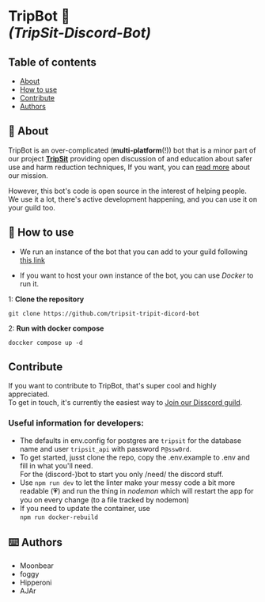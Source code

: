 # TripBot 🤖 <br>*(TripSit-Discord-Bot)*

## Table of contents 
+ [About](#about)
+ [How to use](#how-to-use)
+ [Contribute](#contribute)
+ [Authors](#contributors)


## 🧐 About
TripBot is an over-complicated (**multi-platform**(!)) bot that is a minor part of our project **[TripSit](https://tripsit.me)** providing open discussion of and education about safer use and harm reduction techniques, If you want, you can [read more](https://tripsit.me/about/) about our mission. 

However, this bot's code is open source in the interest of helping people. We use it a lot, there's active development happening, 
and you can use it on your guild too. 
## 🎈 How to use 

+ We run an instance of the bot that you can add to your guild following [this link](https://discord.com/api/oauth2/authorize?client_id=957780726806380545&permissions=18432&scope=bot%20applications.commands)

+ If you want to host your own instance of the bot, you can use *Docker* to run it.

1: **Clone the repository**

``` 
git clone https://github.com/tripsit-tripit-dicord-bot
```
2: **Run with docker compose** 
```
doccker compose up -d
````

## Contribute

If you want to contribute to TripBot, that's super cool and highly appreciated.<br>To get in touch, it's currently the easiest way to [Join our Disscord guild](https://discord.gg/tripsit). 

### Useful information for developers: 
- The defaults in env.config for postgres are ```tripsit``` for the database name and user ```tripsit_api``` with password ```P@ssw0rd```. 
- To get started, jusst clone the repo, copy the .env.example to .env and fill in what you'll need.<br>For the (discord-)bot to start you only /need/ the discord stuff. 
- Use ```npm run dev``` to let the linter make your messy code a bit more readable (💗) and run the thing in *nodemon* which will restart the app for you on every change (to a file tracked by nodemon) 
- If you need to update the container, use<br>
```npm run docker-rebuild```
## ⌨️ Authors 
- Moonbear
- foggy
- Hipperoni 
- AJAr